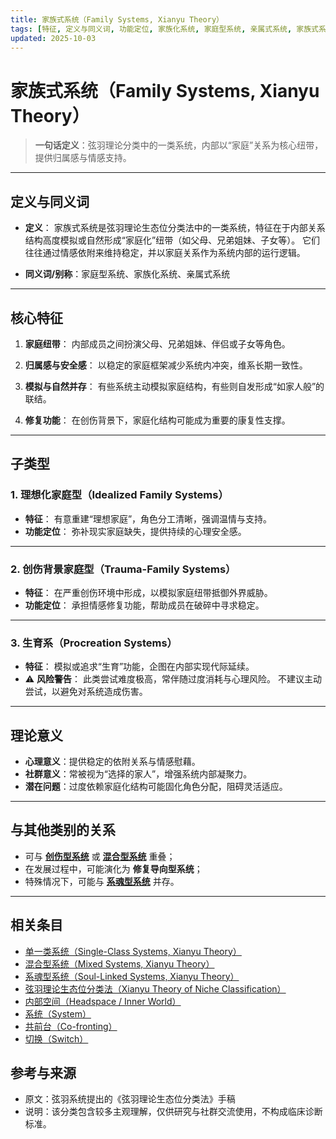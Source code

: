 ```yaml
---
title: 家族式系统（Family Systems, Xianyu Theory）
tags: [特征, 定义与同义词, 功能定位, 家族化系统, 家庭型系统, 亲属式系统, 家族式系统, 系统体验与机制]
updated: 2025-10-03
---
```


# 家族式系统（Family Systems, Xianyu Theory）

> **一句话定义**：弦羽理论分类中的一类系统，内部以“家庭”关系为核心纽带，提供归属感与情感支持。

---

## 定义与同义词

- **定义**：
  家族式系统是弦羽理论生态位分类法中的一类系统，特征在于内部关系结构高度模拟或自然形成“家庭化”纽带（如父母、兄弟姐妹、子女等）。
  它们往往通过情感依附来维持稳定，并以家庭关系作为系统内部的运行逻辑。

- **同义词/别称**：家庭型系统、家族化系统、亲属式系统

---

## 核心特征

1. **家庭纽带**：
   内部成员之间扮演父母、兄弟姐妹、伴侣或子女等角色。

2. **归属感与安全感**：
   以稳定的家庭框架减少系统内冲突，维系长期一致性。

3. **模拟与自然并存**：
   有些系统主动模拟家庭结构，有些则自发形成“如家人般”的联结。

4. **修复功能**：
   在创伤背景下，家庭化结构可能成为重要的康复性支撑。

---

## 子类型

### 1. 理想化家庭型（Idealized Family Systems）

- **特征**：
  有意重建“理想家庭”，角色分工清晰，强调温情与支持。
- **功能定位**：
  弥补现实家庭缺失，提供持续的心理安全感。

---

### 2. 创伤背景家庭型（Trauma-Family Systems）

- **特征**：
  在严重创伤环境中形成，以模拟家庭纽带抵御外界威胁。
- **功能定位**：
  承担情感修复功能，帮助成员在破碎中寻求稳定。

---

### 3. 生育系（Procreation Systems）

- **特征**：
  模拟或追求“生育”功能，企图在内部实现代际延续。
- ⚠️ **风险警告**：
  此类尝试难度极高，常伴随过度消耗与心理风险。
  不建议主动尝试，以避免对系统造成伤害。

---

## 理论意义

- **心理意义**：提供稳定的依附关系与情感慰藉。
- **社群意义**：常被视为“选择的家人”，增强系统内部凝聚力。
- **潜在问题**：过度依赖家庭化结构可能固化角色分配，阻碍灵活适应。

---

## 与其他类别的关系

- 可与 **[创伤型系统](entries/Single-Class-Systems-Xianyu.md)** 或 **[混合型系统](entries/Mixed-Systems-Xianyu.md)** 重叠；
- 在发展过程中，可能演化为 **修复导向型系统**；
- 特殊情况下，可能与 **[系魂型系统](entries/Soul-Linked-Systems-Xianyu.md)** 并存。

---

## 相关条目

- [单一类系统（Single-Class Systems, Xianyu Theory）](/entries/Single-Class-Systems-Xianyu.md)
- [混合型系统（Mixed Systems, Xianyu Theory）](/entries/Mixed-Systems-Xianyu.md)
- [系魂型系统（Soul-Linked Systems, Xianyu Theory）](/entries/Soul-Linked-Systems-Xianyu.md)
- [弦羽理论生态位分类法（Xianyu Theory of Niche Classification）](/entries/Xianyu-Theory-Niche-Classification.md)
- [内部空间（Headspace / Inner World）](/entries/Headspace-Inner-World.md)
- [系统（System）](/entries/System.md)
- [共前台（Co-fronting）](/entries/Co-Fronting.md)
- [切换（Switch）](/entries/Switch.md)

## 参考与来源

- 原文：弦羽系统提出的《弦羽理论生态位分类法》手稿
- 说明：该分类包含较多主观理解，仅供研究与社群交流使用，不构成临床诊断标准。

